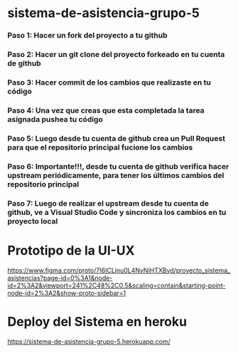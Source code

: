 # sistema-de-asistencia-grupo-5

### Paso 1: Hacer un fork del proyecto a tu github
### Paso 2: Hacer un git clone del proyecto forkeado en tu cuenta de github
### Paso 3: Hacer commit de los cambios que realizaste en tu código
### Paso 4: Una vez que creas que esta completada la tarea asignada pushea tu código
### Paso 5: Luego desde tu cuenta de github crea un Pull Request para que el repositorio principal fucione los cambios
### Paso 6: Importante!!!, desde tu cuenta de github verifica hacer upstream periódicamente, para tener los últimos cambios del repositorio principal
### Paso 7: Luego de realizar el upstream desde tu cuenta de github, ve a Visual Studio Code y sincroniza los cambios en tu proyecto local

# Prototipo de la UI-UX

https://www.figma.com/proto/7I6ICLjnu0L4NvNiHTXByd/proyecto_sistema_asistencias?page-id=0%3A1&node-id=2%3A2&viewport=241%2C48%2C0.5&scaling=contain&starting-point-node-id=2%3A2&show-proto-sidebar=1

# Deploy del Sistema en heroku

https://sistema-de-asistencia-grupo-5.herokuapp.com/

# 
